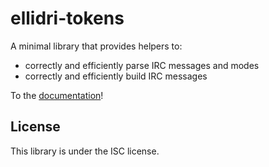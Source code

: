 # ellidri-tokens

A minimal library that provides helpers to:

- correctly and efficiently parse IRC messages and modes
- correctly and efficiently build IRC messages

To the [documentation](https://docs.rs/ellidri-tokens)!


## License

This library is under the ISC license.
